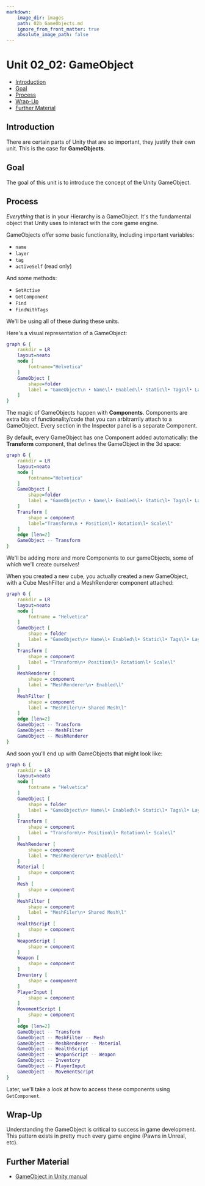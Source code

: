 ```yaml
---
markdown:
    image_dir: images
    path: 02b_GameObjects.md
    ignore_from_front_matter: true
    absolute_image_path: false
---
```


# Unit 02_02: GameObject  <!-- omit in toc -->

- [Introduction](#introduction)
- [Goal](#goal)
- [Process](#process)
- [Wrap-Up](#wrap-up)
- [Further Material](#further-material)

## Introduction

There are certain parts of Unity that are so important, they justify their own unit. This is the case for **GameObjects**.

## Goal

The goal of this unit is to introduce the concept of the Unity GameObject.

## Process

*Everything* that is in your Hierarchy is a GameObject. It's the fundamental object that Unity uses to interact with the core game engine.

GameObjects offer some basic functionality, including important variables:

- `name`
- `layer`
- `tag`
- `activeSelf` (read only)

And some methods:

- `SetActive`
- `GetComponent`
- `Find`
- `FindWithTags`

We'll be using all of these during these units.

Here's a visual representation of a GameObject:

```dot {filename="02b_GameObject.png"}
graph G {
    rankdir = LR
    layout=neato
    node [
        fontname="Helvetica"
    ]
    GameObject [
        shape=folder
        label = "GameObject\n • Name\l• Enabled\l• Static\l• Tags\l• Layer\l"
    ]
}
```

The magic of GameObjects happen with **Components**. Components are extra bits of functionality/code that you can arbitrarrily attach to a GameObject. Every section in the Inspector panel is a separate Component.

By default, every GameObject has one Component added automatically: the **Transform** component, that defines the GameObject in the 3d space:

```dot {filename="02b_GameObjectTransform.png"}
graph G {
    rankdir = LR
    layout=neato
    node [
        fontname="Helvetica"
    ]
    GameObject [
        shape=folder
        label = "GameObject\n • Name\l• Enabled\l• Static\l• Tags\l• Layer\l"
    ]
    Transform [
        shape = component
        label="Transform\n • Position\l• Rotation\l• Scale\l"
    ]
    edge [len=2]
    GameObject -- Transform
}
```

We'll be adding more and more Components to our gameObjects, some of which we'll create ourselves!

When you created a new cube, you actually created a new GameObject, with a Cube MeshFilter and a MeshRenderer component attached:

```dot {filename="02b_GameObjectMesh.png"}
graph G {
    rankdir = LR
    layout=neato
    node [
        fontname = "Helvetica"
    ]
    GameObject [
        shape = folder
        label = "GameObject\n• Name\l• Enabled\l• Static\l• Tags\l• Layer\l"
    ]
    Transform [
        shape = component
        label = "Transform\n• Position\l• Rotation\l• Scale\l"
    ]
    MeshRenderer [
        shape = component
        label = "MeshRenderer\n• Enabled\l"
    ]
    MeshFilter [
        shape = component
        label = "MeshFiler\n• Shared Mesh\l"
    ]
    edge [len=2]
    GameObject -- Transform
    GameObject -- MeshFilter
    GameObject -- MeshRenderer
}
```

And soon you'll end up with GameObjects that might look like:

```dot {filename="02b_GameObjectFull.png"}
graph G {
    rankdir = LR
    layout=neato
    node [
        fontname = "Helvetica"
    ]
    GameObject [
        shape = folder
        label = "GameObject\n• Name\l• Enabled\l• Static\l• Tags\l• Layer\l"
    ]
    Transform [
        shape = component
        label = "Transform\n• Position\l• Rotation\l• Scale\l"
    ]
    MeshRenderer [
        shape = component
        label = "MeshRenderer\n• Enabled\l"
    ]
    Material [
        shape = component
    ]
    Mesh [
        shape = component
    ]
    MeshFilter [
        shape = component
        label = "MeshFiler\n• Shared Mesh\l"
    ]
    HealthScript [
        shape = component
    ]
    WeaponScript [
        shape = component
    ]
    Weapon [
        shape = component
    ]
    Inventory [
        shape = coomponent
    ]
    PlayerInput [
        shape = component
    ]
    MovementScript [
        shape = component
    ]
    edge [len=2]
    GameObject -- Transform
    GameObject -- MeshFilter -- Mesh
    GameObject -- MeshRenderer -- Material
    GameObject -- HealthScript
    GameObject -- WeaponScript -- Weapon
    GameObject -- Inventory
    GameObject -- PlayerInput
    GameObject -- MovementScript
}
```

Later, we'll take a look at how to access these components using `GetComponent`.

## Wrap-Up

Understanding the GameObject is critical to success in game development. This pattern exists in pretty much every game engine (Pawns in Unreal, etc).

## Further Material
- [GameObject in Unity manual](https://docs.unity3d.com/ScriptReference/GameObject.html)
